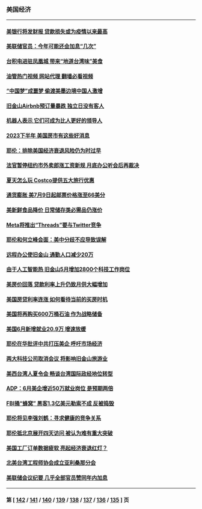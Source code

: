 ### 美国经济
---
#### [美银行将发财报 贷款损失或为疫情以来最高](../../pages/ncid1078158/n14032383.md?07120845) 
#### [美联储官员：今年可能还会加息“几次”](../../pages/ncid1078158/n14032158.md?07120845) 
#### [台积电进驻凤凰城 带来“地道台湾味”美食](../../pages/ncid1078158/n14032045.md?07120845) 
#### [油管热门视频 网站代理 翻墙必看视频](http://138.2.39.72:81/youtube.html?epic-marker?07120845)
#### [“中国梦”成噩梦 偷渡美墨边境中国人激增](../../pages/ncid1078158/n14031722.md?07120845) 
#### [旧金山Airbnb预订量暴跌 独立日没有客人](../../pages/ncid1078158/n14031428.md?07120845) 
#### [机器人表示 它们可成为比人更好的领导人](../../pages/ncid1078158/n14031422.md?07120845) 
#### [2023下半年 美国房市有这些好消息](../../pages/ncid1078158/n14031385.md?07120845) 
#### [耶伦：排除美国经济衰退风险仍为时过早](../../pages/ncid1078158/n14031285.md?07120845) 
#### [法官暂停纽约市外卖郎涨工资新规 月底办公听会后再裁决](../../pages/ncid1078158/n14031313.md?07120845) 
#### [夏天怎么玩 Costco提供五大旅行优惠](../../pages/ncid1078158/n14026397.md?07120845) 
#### [通货膨胀 美7月9日起邮票价格涨至66美分](../../pages/ncid1078158/n14030863.md?07120845) 
#### [美新鲜食品降价 日常储存类必需品仍涨价](../../pages/ncid1078158/n14030780.md?07120845) 
#### [Meta将推出“Threads”要与Twitter竞争](../../pages/ncid1078158/n14030824.md?07120845) 
#### [耶伦和何立峰会面：美中分歧不应导致误解](../../pages/ncid1078158/n14030774.md?07120845) 
#### [远程办公使旧金山 通勤人口减少20万](../../pages/ncid1078158/n14030694.md?07120845) 
#### [由于人工智能热 旧金山5月增加2800个科技工作岗位](../../pages/ncid1078158/n14030633.md?07120845) 
#### [美房价回落 贷款利率上升仍致月供大幅增加](../../pages/ncid1078158/n14030451.md?07120845) 
#### [美国房贷利率连涨 如何看待当前的买房时机](../../pages/ncid1078158/n14030488.md?07120845) 
#### [美国将再购买600万桶石油 作为战略储备](../../pages/ncid1078158/n14030446.md?07120845) 
#### [美国6月新增就业20.9万 增速放缓](../../pages/ncid1078158/n14030369.md?07120845) 
#### [耶伦在华批评中共打压美企 呼吁市场经济](../../pages/ncid1078158/n14030273.md?07120845) 
#### [两大科技公司取消会议 将影响旧金山旅游业](../../pages/ncid1078158/n14030090.md?07120845) 
#### [美西台湾人夏令会 畅谈台湾国际政经地位转型](../../pages/ncid1078158/n14029865.md?07120845) 
#### [ADP：6月美企增近50万就业岗位 是预期两倍](../../pages/ncid1078158/n14029715.md?07120845) 
#### [FBI捅“蜂窝” 黑客1.3亿美元勒索不成 反被捣毁](../../pages/ncid1078158/n14029762.md?07120845) 
#### [耶伦将见李强刘鹤：寻求健康的竞争关系](../../pages/ncid1078158/n14029757.md?07120845) 
#### [耶伦抵北京展开四天访问 被认为难有重大突破](../../pages/ncid1078158/n14029596.md?07120845) 
#### [美国工厂订单数据疲软 亮起经济衰退红灯？](../../pages/ncid1078158/n14029437.md?07120845) 
#### [北美台湾工程师协会成立亚利桑那分会](../../pages/ncid1078158/n14029124.md?07120845) 
#### [美联储会议纪要 几乎全部官员赞同年内加息](../../pages/ncid1078158/n14029083.md?07120845) 

---
#### 第 [ [142](./142.md?07120845) / [141](./141.md?07120845) / [140](./140.md?07120845) / [139](./139.md?07120845) / [138](./138.md?07120845) / [137](./137.md?07120845) / [136](./136.md?07120845) / [135](./135.md?07120845) ] 页
